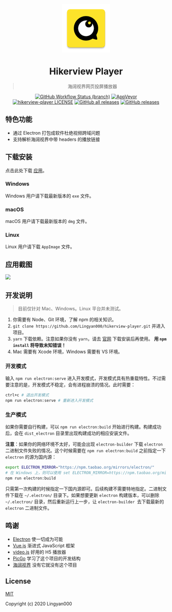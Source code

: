 <div align="center">
<img alt="Coolapk LOGO" src="./build/icons/256x256.png" width="150px" />

# Hikerview Player

> 海阔视界网页投屏播放器

[![GitHub Workflow Status (branch)](https://img.shields.io/github/workflow/status/Lingyan000/hikerview-player/Build/master?logo=github)](https://github.com/Lingyan000/hikerview-player/actions?query=workflow%3ABuild)
[![AppVeyor](https://img.shields.io/appveyor/build/Lingyan000/hikerview-player?logo=appveyor&logoColor=ffffff)](https://ci.appveyor.com/project/Lingyan000/hikerview-player)
[![hikerview-player LICENSE](https://img.shields.io/github/license/Lingyan000/hikerview-player)](https://github.com/Lingyan000/hikerview-player/blob/master/LICENSE)
[![GitHub all releases](https://img.shields.io/github/downloads/Lingyan000/hikerview-player/total?logo=github)](https://github.com/Lingyan000/hikerview-player/releases)
[![GitHub releases](https://img.shields.io/github/release/Lingyan000/hikerview-player?style=flat-square&logo=github)](https://github.com/Lingyan000/hikerview-player/releases/latest)
</div>

## 特色功能

- 通过 Electron 打包成软件杜绝视频跨域问题
- 支持解析海阔视界中带 headers 的播放链接

## 下载安装

点击此处下载 [应用](https://github.com/Lingyan000/hikerview-player/releases)。

### Windows

Windows 用户请下载最新版本的 `exe` 文件。

### macOS

macOS 用户请下载最新版本的 `dmg` 文件。

### Linux

Linux 用户请下载 `AppImage` 文件。


## 应用截图

![](https://cdn.jsdelivr.net/gh/Lingyan000/pic@master/img/20210104220019.png)

## 开发说明

> 目前仅针对 Mac、Windows。Linux 平台并未测试。

1. 你需要有 Node、Git 环境，了解 npm 的相关知识。
2. `git clone https://github.com/Lingyan000/hikerview-player.git` 并进入项目。
3. `yarn` 下载依赖。注意如果你没有 `yarn`，请去 [官网](https://classic.yarnpkg.com/en/docs/install) 下载安装后再使用。 **用 `npm install` 将导致未知错误！**
4. Mac 需要有 Xcode 环境，Windows 需要有 VS 环境。

### 开发模式

输入 `npm run electron:serve` 进入开发模式，开发模式具有热重载特性。不过需要注意的是，开发模式不稳定，会有进程崩溃的情况。此时需要：

```bash
ctrl+c # 退出开发模式
npm run electron:serve # 重新进入开发模式
```

### 生产模式

如果你需要自行构建，可以 `npm run electron:build` 开始进行构建。构建成功后，会在 `dist_electron` 目录里出现构建成功的相应安装文件。

**注意**：如果你的网络环境不太好，可能会出现 `electron-builder` 下载 `electron` 二进制文件失败的情况。这个时候需要在 `npm run electron:build` 之前指定一下 `electron` 的源为国内源：

```bash
export ELECTRON_MIRROR="https://npm.taobao.org/mirrors/electron/"
# 在 Windows 上，则可以使用 set ELECTRON_MIRROR=https://npm.taobao.org/mirrors/electron/ （无需引号）
npm run electron:build
```

只需第一次构建的时候指定一下国内源即可。后续构建不需要特地指定。二进制文件下载在 `~/.electron/` 目录下。如果想要更新 `electron` 构建版本，可以删除 `~/.electron/` 目录，然后重新运行上一步，让 `electron-builder `去下载最新的 `electron` 二进制文件。

## 鸣谢

- [Electron](https://github.com/electron/electron) 使一切成为可能
- [Vue.js](https://github.com/vuejs/vue) 渐进式
 JavaScript 框架
- [video.js](https://github.com/videojs/video.js) 好用的 H5 播放器
- [PicGo](https://github.com/Molunerfinn/PicGo) 学习了这个项目的开发结构
- [海阔视界](http://haikuoshijie.cn/) 没有它就没有这个项目

## License

[MIT](http://opensource.org/licenses/MIT)

Copyright (c) 2020 Lingyan000